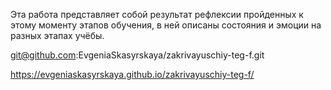 Эта работа представляет собой результат рефлексии пройденных к этому моменту этапов обучения, в ней описаны состояния и эмоции на разных этапах учёбы.

git@github.com:EvgeniaSkasyrskaya/zakrivayuschiy-teg-f.git

https://evgeniaskasyrskaya.github.io/zakrivayuschiy-teg-f/